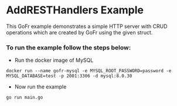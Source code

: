 # AddRESTHandlers Example

This GoFr example demonstrates a simple HTTP server with CRUD operations which are created by GoFr using the given struct.

### To run the example follow the steps below:

- Run the docker image of MySQL
```console
docker run --name gofr-mysql -e MYSQL_ROOT_PASSWORD=password -e MYSQL_DATABASE=test -p 2001:3306 -d mysql:8.0.30
```

- Now run the example
```console
go run main.go
```
